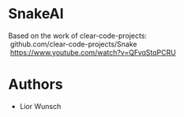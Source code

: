 # SnakeAI

Based on the work of clear-code-projects:</br>
&nbsp;github.com/clear-code-projects/Snake</br>
&nbsp;https://www.youtube.com/watch?v=QFvqStqPCRU

# Authors
- Lior Wunsch
